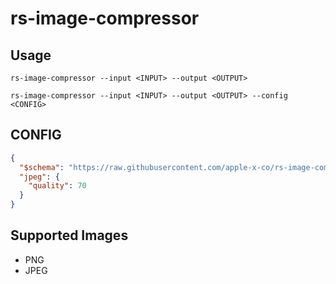 # rs-image-compressor

## Usage

```text
rs-image-compressor --input <INPUT> --output <OUTPUT>
```

```text
rs-image-compressor --input <INPUT> --output <OUTPUT> --config <CONFIG>
```

## CONFIG

```json
{
  "$schema": "https://raw.githubusercontent.com/apple-x-co/rs-image-compressor/refs/heads/main/schema/schema.json",
  "jpeg": {
    "quality": 70
  }
}
```

## Supported Images

* PNG
* JPEG